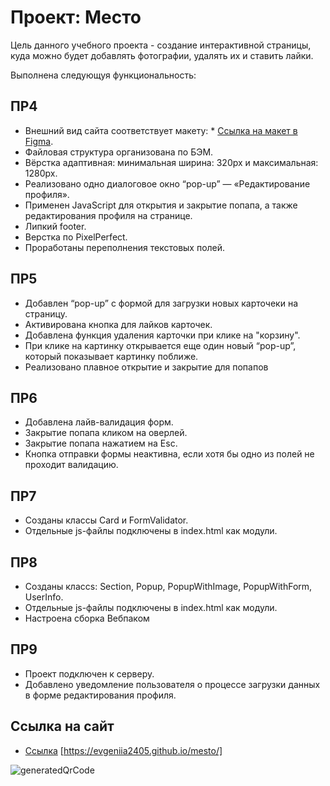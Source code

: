 # Проект: Место

Цель данного учебного проекта - создание интерактивной страницы, куда можно будет добавлять фотографии, удалять их и ставить лайки.

Выполнена следующуя функциональность:

## **ПР4**

- Внешний вид сайта соответствует макету: \* [Ссылка на макет в Figma](https://www.figma.com/file/2cn9N9jSkmxD84oJik7xL7/JavaScript.-Sprint-4?node-id=0%3A1).
- Файловая структура организована по БЭМ.
- Вёрстка адаптивная: минимальная ширина: 320px и максимальная: 1280px.
- Реализовано одно диалоговое окно “pop-up” — «Редактирование профиля».
- Применен JavaScript для открытия и закрытие попапа, а также редактирования профиля на странице.
- Липкий footer.
- Верстка по PixelPerfect.
- Проработаны переполнения текстовых полей.


## **ПР5**

- Добавлен “pop-up” с формой для загрузки новых карточеки на страницу.
- Активирована кнопка для лайков карточек.
- Добавлена функция удаления карточки при клике на "корзину".
- При клике на картинку открывается еще один новый “pop-up”, который показывает картинку поближе.
- Реализовано плавное открытие и закрытие для попапов


## **ПР6**

- Добавлена лайв-валидация форм.
- Закрытие попапа кликом на оверлей.
- Закрытие попапа нажатием на Esc.
- Кнопка отправки формы неактивна, если хотя бы одно из полей не проходит валидацию.

## **ПР7**

- Созданы классы Card и FormValidator.
- Отдельные js-файлы подключены в index.html как модули.

## **ПР8**

- Созданы классs: Section, Popup, PopupWithImage, PopupWithForm, UserInfo.
- Отдельные js-файлы подключены в index.html как модули.
- Настроена сборка Вебпаком

## **ПР9**

- Проект подключен к серверу.
- Добавлено уведомление пользователя о процессе загрузки данных в форме редактирования профиля.


## **Ссылка на сайт**

- [Ссылка](https://evgeniia2405.github.io/mesto/)
  [https://evgeniia2405.github.io/mesto/]

![generatedQrCode](https://user-images.githubusercontent.com/107268897/184111082-c70ea692-5f1f-4824-b7b3-b751f9bf1af3.png)
